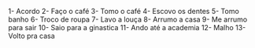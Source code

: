 1-	Acordo
2-	Faço o café
3-	Tomo o café
4-	Escovo os dentes
5-	Tomo banho
6-	Troco de roupa
7-	Lavo a louça 
8-	Arrumo a casa
9-	Me arrumo para sair
10-	Saio para a ginastica
11-	Ando até a academia
12-	Malho
13-	Volto pra casa 